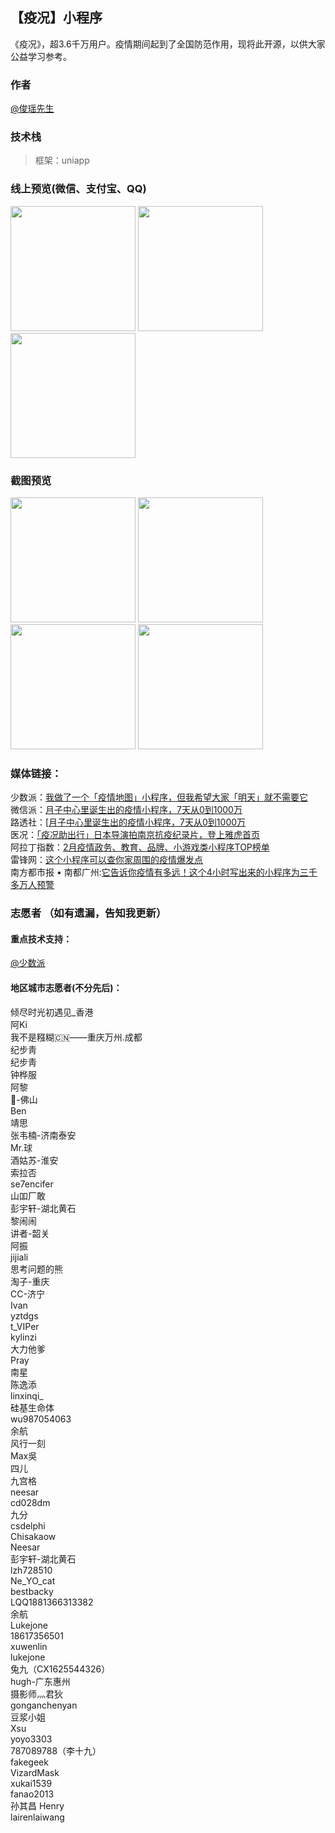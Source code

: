 ## 【疫况】小程序

《疫况》，超3.6千万用户。疫情期间起到了全国防范作用，现将此开源，以供大家公益学习参考。


### 作者
[@俊瑶先生](https://weibo.com/232246784)   
### 技术栈

> 框架：uniapp

### 线上预览(微信、支付宝、QQ)
<div>
<img src="https://files.webhunt.cn/wechat.jpg" width="200" height="auto"/>
<img src="https://files.webhunt.cn/ali.jpg" width="200" height="auto"/>
<img src="https://files.webhunt.cn/qq.png" width="200" height="auto"/>
</div>

### 截图预览
<div>
<img src="https://files.webhunt.cn/1.jpeg" width="200" height="auto"/>
<img src="https://files.webhunt.cn/5.jpeg" width="200" height="auto"/>
<img src="https://files.webhunt.cn/3.jpeg" width="200" height="auto"/>
<img src="https://files.webhunt.cn/4.jpeg" width="200" height="auto"/>

</div>

### 媒体链接：

少数派：[我做了一个「疫情地图」小程序，但我希望大家「明天」就不需要它](https://mp.weixin.qq.com/s/FpTfD1uHYcaKGuggUGP0aA)   
微信派：[月子中心里诞生出的疫情小程序，7天从0到1000万](https://mp.weixin.qq.com/s/t08bCstJzMOVgy2Gse3P6w)   
路透社：[[月子中心里诞生出的疫情小程序，7天从0到1000万](https://uk.reuters.com/article/us-china-health-apps/chinese-citizens-turn-to-virus-tracker-apps-to-avoid-infected-neighborhoods-idUKKBN1ZX2IH)   
医况：[「疫况助出行」日本导演拍南京抗疫纪录片，登上雅虎首页](https://mp.weixin.qq.com/s/Eqj2xaZOvGnpTCwA5eZlqw)   
阿拉丁指数：[2月疫情政务、教育、品牌、小游戏类小程序TOP榜单](https://mp.weixin.qq.com/s/P_gjavKveVp8j0IZ4NAcXw)   
雷锋网：[这个小程序可以查你家周围的疫情爆发点](https://mp.weixin.qq.com/s/nCP8VcsTToN7Dn-Mms8ETw)   
南方都市报 • 南都广州:[它告诉你疫情有多远！这个4小时写出来的小程序为三千多万人预警](https://m.mp.oeeee.com/a/BAAFRD000020200225270122.html?layer=4&share=chat&isndappinstalled=0)   

### 志愿者 （如有遗漏，告知我更新）
#### 重点技术支持：   
[@少数派](https://sspai.com/)   
#### 地区城市志愿者(不分先后)：   
倾尽时光初遇见_香港   
阿Ki   
我不是糨糊🇨🇳——重庆万州.成都   
纪步靑   
纪步靑   
钟桦服   
阿黎   
🚀-佛山   
Ben   
靖思   
张韦楠-济南泰安   
Mr.球   
酒姑苏-淮安   
索拉否   
se7encifer   
山吅厂敢   
彭宇轩-湖北黄石   
黎闹闹   
讲者-韶关   
阿振   
jijiali   
思考问题的熊   
淘子-重庆   
CC-济宁   
Ivan   
yztdgs   
t_VIPer   
kylinzi   
大力他爹   
Pray   
南星   
陈逸添   
linxinqi_   
硅基生命体   
wu987054063   
余航   
风行一刻   
Max吳   
四儿   
九宫格   
neesar   
cd028dm   
九分   
csdelphi   
Chisakaow   
Neesar   
彭宇轩-湖北黄石   
lzh728510   
Ne_YO_cat   
bestbacky   
LQQ1881366313382   
余航   
Lukejone   
18617356501   
xuwenlin   
lukejone   
兔九（CX1625544326）   
hugh-广东惠州   
摄影师灬君狄   
gonganchenyan   
豆浆小姐   
Xsu   
yoyo3303   
787089788（李十九）   
fakegeek   
VizardMask   
xukai1539   
fanao2013   
孙其昌 Henry   
lairenlaiwang   
